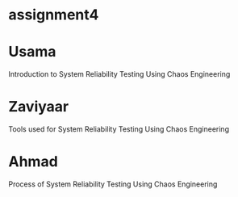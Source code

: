 # assignment4

# Usama
Introduction to System Reliability Testing Using Chaos Engineering

# Zaviyaar 
Tools used for System Reliability Testing Using Chaos Engineering

# Ahmad
Process of System Reliability Testing Using Chaos Engineering
